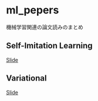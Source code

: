 # ml_pepers
機械学習関連の論文読みのまとめ

## Self-Imitation Learning

[Slide](https://gitpitch.com/YusukeKanai/ml_pepers?p=SelfImitationLearning)


## Variational

[Slide](https://gitpitch.com/YusukeKanai/ml_pepers/VariationalDiscriminatorBottleneck?p=VariationalDiscriminatorBottleneck)
